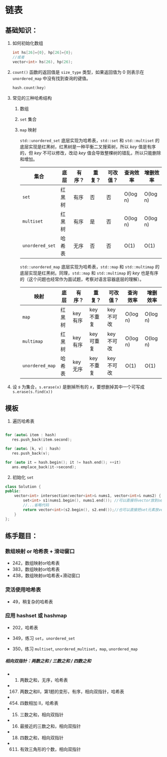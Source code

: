 # 链表

## 基础知识：

1. 如何初始化数组
   ```cpp
   int hs[26]={0}, hp[26]={0};
   //或者
   vector<int> hs(26), hp(26);
   ```
   
2. `count()` 函数的返回值是 `size_type` 类型，如果返回值为 $0$ 则表示在 `unordered_map` 中没有找到查询的键值。
   ```cpp
   hash.count(key)
   ```
   
3. 常见的三种哈希结构

   1. 数组

   2. `set` 集合

   3. `map` 映射

      `std::unordered_set` 底层实现为哈希表，`std::set` 和 `std::multiset` 的底层实现是红黑树，红黑树是一种平衡二叉搜索树，所以 $key$ 值是有序的，但 $key$ 不可以修改，改动 $key$ 值会导致整棵树的错乱，所以只能删除和增加。

      | 集合            | 底层   | 有序？ | 重复？ | 可改值？ | 查询效率 | 增删效率 |
      | --------------- | ------ | ------ | ------ | -------- | -------- | -------- |
      | `set`           | 红黑树 | 有序   | 否     | 否       | O(log n) | O(log n) |
      | `multiset`      | 红黑树 | 有序   | 是     | 否       | O(log n) | O(log n) |
      | `unordered_set` | 哈希表 | 无序   | 否     | 否       | O(1)     | O(1)     |

      

      `std::unordered_map` 底层实现为哈希表，`std::map` 和 `std::multimap` 的底层实现是红黑树。同理，`std::map` 和 `std::multimap` 的 $key$ 也是有序的（这个问题也经常作为面试题，考察对语言容器底层的理解）。

      | 映射            | 底层   | 有序？  | 重复？    | 可改值？  | 查询效率 | 增删效率 |
      | --------------- | ------ | ------- | --------- | --------- | -------- | -------- |
      | `map`           | 红黑树 | key有序 | key不重复 | key不可改 | O(log n) | O(log n) |
      | `multimap`      | 红黑树 | key有序 | key可重复 | key不可改 | O(log n) | O(log n) |
      | `unordered_map` | 哈希表 | key无序 | key不重复 | key不可改 | O(1)     | O(1)     |

      

4. 设 $s$ 为集合，`s.erase(x)` 是删掉所有的 $x$，要想删掉其中一个可写成 `s.erase(s.find(x))`


## 模板

1. 遍历哈希表
```cpp

for (auto& item : hash)
   res.push_back(item.second);

for (auto& [k, v] : hash)
   res.push_back(v);

for (auto it = hash.begin(); it != hash.end(); ++it)
   ans.emplace_back(it->second);
```

2. 初始化 `set`
```cpp
class Solution {
public:
    vector<int> intersection(vector<int>& nums1, vector<int>& nums2) {
        set<int> s1(nums1.begin(), nums1.end()); //可以直接将vector放到set里
        //...省略代码
        return vector<int>(s2.begin(), s2.end());//也可以直接把set元素放vector里
    }
};
```

## 练手题目：

### 数组映射 or 哈希表 + 滑动窗口
- 242，数组映射or哈希表
- 383，数组映射or哈希表
- 438，数组映射or哈希表+滑动窗口

### 灵活使用哈希表
- 49，稍复杂的哈希表

### 应用 hashset 或 hashmap
- 202，哈希表
 
- 349，练习 `set`，`unordered_set`
- 350，练习 `multiset`, `unordered_multiset`，`map`, `unordered_map`


##### 相向双指针：两数之和 / 三数之和 / 四数之和
- 1. 两数之和，无序，哈希表
- 167. 两数之和II，第1题的变形，有序，相向双指针，哈希表
- 454. 四数相加 II，哈希表
- 15. 三数之和，相向双指针
- 16. 最接近的三数之和，相向双指针
- 18. 四数之和，相向双指针
- 611. 有效三角形的个数，相向双指针


 